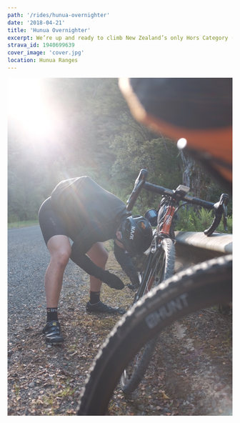 ```yaml
---
path: '/rides/hunua-overnighter'
date: '2018-04-21'
title: 'Hunua Overnighter'
excerpt: We’re up and ready to climb New Zealand’s only Hors Category (HC) road. We were, and continue to be surprised that the Ohakune to Turoa climb is NZ’s only HC climb. When you think of all of the other mountain roads there are throughout NZ, it’s a little surprising.
strava_id: 1940699639
cover_image: 'cover.jpg'
location: Hunua Ranges
---
```


![test](cover.jpg 'asdf')
